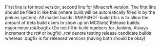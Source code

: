 First line is for mod version, second line for Minecraft version.
The first line should be filled in like this (where build will be automatically filled in by the jenkins system):
All master builds: SNAPSHOT-build (this is to allow the amount of beta build users to show up on MCStats)
Release builds: major.minor.rc#/bugfix (Do not fill in build numbers for Jenkins. Always increment the rc# or bugfix)
.rc# denote testing release candidate builds whereas .bugfix is for released versions (having both should be okay)
